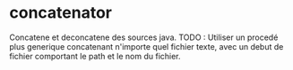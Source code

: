 # concatenator
Concatene et deconcatene des sources java.
TODO : Utiliser un procedé plus generique concatenant n'importe quel fichier texte, avec un debut de fichier comportant le path et le nom du fichier.
